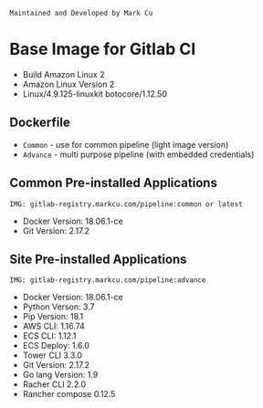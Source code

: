 `Maintained and Developed by Mark Cu`

# Base Image for Gitlab CI
  - Build Amazon Linux 2
  - Amazon Linux Version 2
  - Linux/4.9.125-linuxkit botocore/1.12.50

## Dockerfile
  - `Common` - use for common pipeline (light image version)
  - `Advance` - multi purpose pipeline (with embedded credentials)

## Common Pre-installed Applications
`IMG: gitlab-registry.markcu.com/pipeline:common or latest`
  - Docker Version: 18.06.1-ce
  - Git Version: 2.17.2

## Site Pre-installed Applications
`IMG: gitlab-registry.markcu.com/pipeline:advance`
  - Docker Version: 18.06.1-ce
  - Python Verson: 3.7
  - Pip Version: 18.1
  - AWS CLI: 1.16.74 
  - ECS CLI: 1.12.1
  - ECS Deploy: 1.6.0
  - Tower CLI 3.3.0
  - Git Version: 2.17.2
  - Go lang Version: 1.9
  - Racher CLI 2.2.0
  - Rancher compose 0.12.5